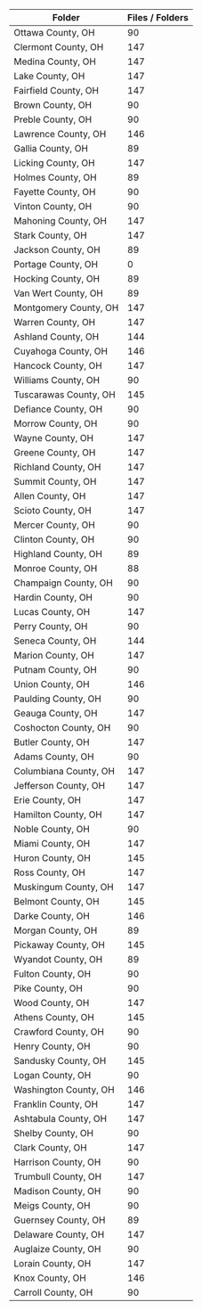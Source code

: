 | Folder                |   Files / Folders |
|-----------------------|-------------------|
| Ottawa County, OH     |                90 |
| Clermont County, OH   |               147 |
| Medina County, OH     |               147 |
| Lake County, OH       |               147 |
| Fairfield County, OH  |               147 |
| Brown County, OH      |                90 |
| Preble County, OH     |                90 |
| Lawrence County, OH   |               146 |
| Gallia County, OH     |                89 |
| Licking County, OH    |               147 |
| Holmes County, OH     |                89 |
| Fayette County, OH    |                90 |
| Vinton County, OH     |                90 |
| Mahoning County, OH   |               147 |
| Stark County, OH      |               147 |
| Jackson County, OH    |                89 |
| Portage County, OH    |                 0 |
| Hocking County, OH    |                89 |
| Van Wert County, OH   |                89 |
| Montgomery County, OH |               147 |
| Warren County, OH     |               147 |
| Ashland County, OH    |               144 |
| Cuyahoga County, OH   |               146 |
| Hancock County, OH    |               147 |
| Williams County, OH   |                90 |
| Tuscarawas County, OH |               145 |
| Defiance County, OH   |                90 |
| Morrow County, OH     |                90 |
| Wayne County, OH      |               147 |
| Greene County, OH     |               147 |
| Richland County, OH   |               147 |
| Summit County, OH     |               147 |
| Allen County, OH      |               147 |
| Scioto County, OH     |               147 |
| Mercer County, OH     |                90 |
| Clinton County, OH    |                90 |
| Highland County, OH   |                89 |
| Monroe County, OH     |                88 |
| Champaign County, OH  |                90 |
| Hardin County, OH     |                90 |
| Lucas County, OH      |               147 |
| Perry County, OH      |                90 |
| Seneca County, OH     |               144 |
| Marion County, OH     |               147 |
| Putnam County, OH     |                90 |
| Union County, OH      |               146 |
| Paulding County, OH   |                90 |
| Geauga County, OH     |               147 |
| Coshocton County, OH  |                90 |
| Butler County, OH     |               147 |
| Adams County, OH      |                90 |
| Columbiana County, OH |               147 |
| Jefferson County, OH  |               147 |
| Erie County, OH       |               147 |
| Hamilton County, OH   |               147 |
| Noble County, OH      |                90 |
| Miami County, OH      |               147 |
| Huron County, OH      |               145 |
| Ross County, OH       |               147 |
| Muskingum County, OH  |               147 |
| Belmont County, OH    |               145 |
| Darke County, OH      |               146 |
| Morgan County, OH     |                89 |
| Pickaway County, OH   |               145 |
| Wyandot County, OH    |                89 |
| Fulton County, OH     |                90 |
| Pike County, OH       |                90 |
| Wood County, OH       |               147 |
| Athens County, OH     |               145 |
| Crawford County, OH   |                90 |
| Henry County, OH      |                90 |
| Sandusky County, OH   |               145 |
| Logan County, OH      |                90 |
| Washington County, OH |               146 |
| Franklin County, OH   |               147 |
| Ashtabula County, OH  |               147 |
| Shelby County, OH     |                90 |
| Clark County, OH      |               147 |
| Harrison County, OH   |                90 |
| Trumbull County, OH   |               147 |
| Madison County, OH    |                90 |
| Meigs County, OH      |                90 |
| Guernsey County, OH   |                89 |
| Delaware County, OH   |               147 |
| Auglaize County, OH   |                90 |
| Lorain County, OH     |               147 |
| Knox County, OH       |               146 |
| Carroll County, OH    |                90 |